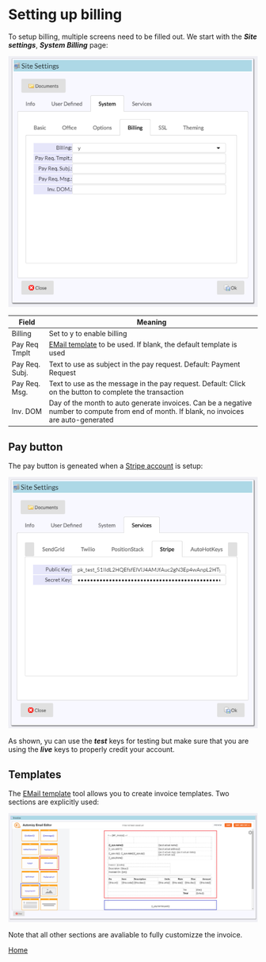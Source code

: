 # Setting up billing

To setup billing, multiple screens need to be filled out.  We start with the ***Site settings***, ***System Billing*** page:

![image](images/Billz2.png)

|Field|Meaning|
|-|-|
|Billing|Set to y to enable billing|
|Pay Req Tmplt|[EMail template](README_EMT.md) to be used.  If blank, the default template is used|
|Pay Req. Subj.|Text to use as subject in the pay request.  Default: Payment Request|
|Pay Req. Msg.|Text to use as the message in the pay request.  Default: Click on the button to complete the transaction|
|Inv. DOM|Day of the month to auto generate invoices.  Can be a negative number to compute from end of month.  If blank, no invoices are auto-generated|

## Pay button

The pay button is geneated when a [Stripe account](README_SVCS.md) is setup:

![image](images/Billz1.png)

As shown, yu can use the ***test*** keys for testing but make sure that you are using the ***live*** keys to properly credit your account.

## Templates

The [EMail template](README_EMT.md) tool allows you to create invoice templates.  Two sections are explicitly used:

![image](images/Billz3.png)

Note that all other sections are avaliable to fully customizze the invoice.

[Home](../README.md)
